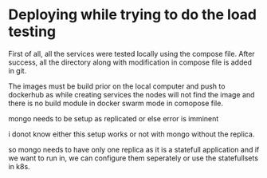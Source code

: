 # Deploying while trying to do the load testing

First of all, all the services were tested locally using the compose file.
After success, all the directory along with modification in compose file is added in git.

The images must be build prior on the local computer and push to dockerhub as while creating services the nodes will not find the image and there is no build module in docker swarm mode in comopose file.

mongo needs to be setup as replicated or else error is imminent 

i donot know either this setup works or not with mongo without the replica.

so mongo needs to have only one replica as it is a statefull application and if we want to run in, we can configure them seperately or use the statefullsets in k8s.


